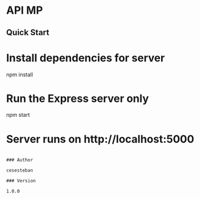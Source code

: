 # API MP

## Quick Start

# Install dependencies for server

npm install

# Run the Express server only

npm start

# Server runs on http://localhost:5000

```

### Author

cesesteban

### Version

1.0.0
```

